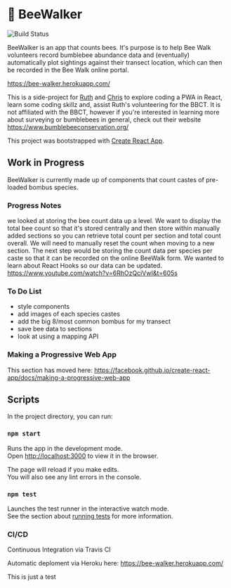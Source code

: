 # :construction: BeeWalker

![Build Status](https://travis-ci.org/ruthmoog/bee-walker.svg?branch=master)

BeeWalker is an app that counts bees.  It's purpose is to help Bee Walk volunteers record bumblebee abundance data and (eventually) automatically plot sightings against their transect location, which can then be recorded in the Bee Walk online portal.

https://bee-walker.herokuapp.com/

This is a side-project for [Ruth](https://github.com/ruthmoog) and [Chris](https://github.com/quii) to explore coding a PWA in React, learn some coding skillz and, assist Ruth's volunteering for the BBCT.  It is not affiliated with the BBCT, however if you're interested in learning more about surveying or bumblebees in general, check out their website https://www.bumblebeeconservation.org/

This project was bootstrapped with [Create React App](https://github.com/facebook/create-react-app).

## Work in Progress

BeeWalker is currently made up of components that count castes of pre-loaded bombus species.

### Progress Notes

we looked at storing the bee count data up a level. We want to display the total bee count so that it's stored centrally and then store within manually added sections so you can retrieve total count per section and total count overall.  We will need to manually reset the count when moving to a new section. The next step would be storing the count data per species per caste so that it can be recorded on the online BeeWalk form.
We wanted to learn about React Hooks so our data can be updated. https://www.youtube.com/watch?v=6RhOzQciVwI&t=605s

### To Do List

- style components
- add images of each species castes
- add the big 8/most common bombus for my transect
- save bee data to sections
- look at using a mapping API

### Making a Progressive Web App

This section has moved here: https://facebook.github.io/create-react-app/docs/making-a-progressive-web-app

## Scripts

In the project directory, you can run:

### `npm start`

Runs the app in the development mode.<br>
Open [http://localhost:3000](http://localhost:3000) to view it in the browser.

The page will reload if you make edits.<br>
You will also see any lint errors in the console.

### `npm test`

Launches the test runner in the interactive watch mode.<br>
See the section about [running tests](https://facebook.github.io/create-react-app/docs/running-tests) for more information.

<!-- ### `npm run build`

Builds the app for production to the `build` folder.<br>
It correctly bundles React in production mode and optimizes the build for the best performance.

The build is minified and the filenames include the hashes.<br>
Your app is ready to be deployed!

See the section about [deployment](https://facebook.github.io/create-react-app/docs/deployment) for more information. -->

<!-- ### `npm run eject`

**Note: this is a one-way operation. Once you `eject`, you can’t go back!**

If you aren’t satisfied with the build tool and configuration choices, you can `eject` at any time. This command will remove the single build dependency from your project.

Instead, it will copy all the configuration files and the transitive dependencies (Webpack, Babel, ESLint, etc) right into your project so you have full control over them. All of the commands except `eject` will still work, but they will point to the copied scripts so you can tweak them. At this point you’re on your own.

You don’t have to ever use `eject`. The curated feature set is suitable for small and middle deployments, and you shouldn’t feel obligated to use this feature. However we understand that this tool wouldn’t be useful if you couldn’t customize it when you are ready for it. -->

<!-- ## Learn More

You can learn more in the [Create React App documentation](https://facebook.github.io/create-react-app/docs/getting-started).

To learn React, check out the [React documentation](https://reactjs.org/). -->

<!-- ### Code Splitting

This section has moved here: https://facebook.github.io/create-react-app/docs/code-splitting

### Analyzing the Bundle Size

This section has moved here: https://facebook.github.io/create-react-app/docs/analyzing-the-bundle-size -->


<!-- ### Advanced Configuration

This section has moved here: https://facebook.github.io/create-react-app/docs/advanced-configuration -->

### CI/CD

Continuous Integration via Travis CI

Automatic deploment via Heroku here: https://bee-walker.herokuapp.com/

<!-- This section has moved here: https://facebook.github.io/create-react-app/docs/deployment -->
<!-- 
### `npm run build` fails to minify

This section has moved here: https://facebook.github.io/create-react-app/docs/troubleshooting#npm-run-build-fails-to-minify -->

This is just a test